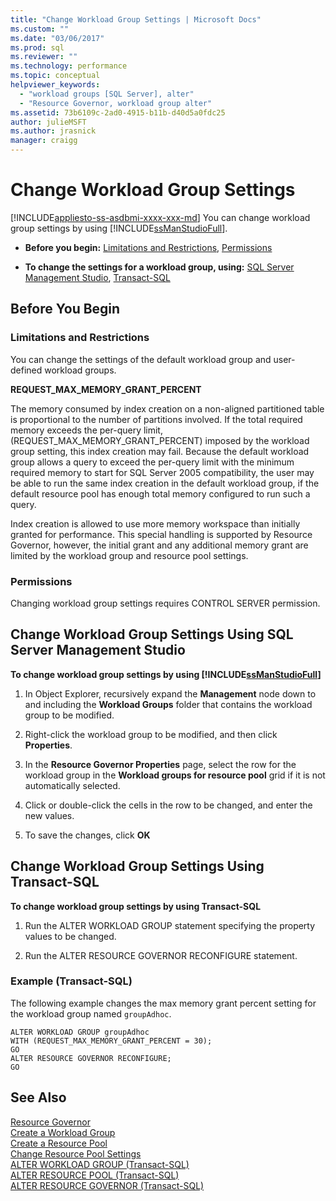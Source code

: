 ```yaml
---
title: "Change Workload Group Settings | Microsoft Docs"
ms.custom: ""
ms.date: "03/06/2017"
ms.prod: sql
ms.reviewer: ""
ms.technology: performance
ms.topic: conceptual
helpviewer_keywords: 
  - "workload groups [SQL Server], alter"
  - "Resource Governor, workload group alter"
ms.assetid: 73b6109c-2ad0-4915-b11b-d40d5a0fdc25
author: julieMSFT
ms.author: jrasnick
manager: craigg
---
```

# Change Workload Group Settings
[!INCLUDE[appliesto-ss-asdbmi-xxxx-xxx-md](../../includes/appliesto-ss-xxxx-xxxx-xxx-md.md)]
  You can change workload group settings by using [!INCLUDE[ssManStudioFull](../../includes/ssmanstudiofull-md.md)].  
  
-   **Before you begin:**  [Limitations and Restrictions](#LimitationsRestrictions), [Permissions](#Permissions)  
  
-   **To change the settings for a workload group, using:**  [SQL Server Management Studio](#ChgWGProp), [Transact-SQL](#ChgWGTSQL)  
  
## Before You Begin  
  
###  <a name="LimitationsRestrictions"></a> Limitations and Restrictions  
 You can change the settings of the default workload group and user-defined workload groups.  
  
 **REQUEST_MAX_MEMORY_GRANT_PERCENT**  
  
 The memory consumed by index creation on a non-aligned partitioned table is proportional to the number of partitions involved. If the total required memory exceeds the per-query limit, (REQUEST_MAX_MEMORY_GRANT_PERCENT) imposed by the workload group setting, this index creation may fail. Because the default workload group allows a query to exceed the per-query limit with the minimum required memory to start for SQL Server 2005 compatibility, the user may be able to run the same index creation in the default workload group, if the default resource pool has enough total memory configured to run such a query.  
  
 Index creation is allowed to use more memory workspace than initially granted for performance. This special handling is supported by Resource Governor, however, the initial grant and any additional memory grant are limited by the workload group and resource pool settings.  
  
###  <a name="Permissions"></a> Permissions  
 Changing workload group settings requires CONTROL SERVER permission.  
  
##  <a name="ChgWGProp"></a> Change Workload Group Settings Using SQL Server Management Studio  
 **To change workload group settings by using [!INCLUDE[ssManStudioFull](../../includes/ssmanstudiofull-md.md)]**  
  
1.  In Object Explorer, recursively expand the **Management** node down to and including the **Workload Groups** folder that contains the workload group to be modified.  
  
2.  Right-click the workload group to be modified, and then click **Properties**.  
  
3.  In the **Resource Governor Properties** page, select the row for the workload group in the **Workload groups for resource pool** grid if it is not automatically selected.  
  
4.  Click or double-click the cells in the row to be changed, and enter the new values.  
  
5.  To save the changes, click **OK**  
  
##  <a name="ChgWGTSQL"></a> Change Workload Group Settings Using Transact-SQL  
 **To change workload group settings by using Transact-SQL**  
  
1.  Run the ALTER WORKLOAD GROUP statement specifying the property values to be changed.  
  
2.  Run the ALTER RESOURCE GOVERNOR RECONFIGURE statement.  
  
### Example (Transact-SQL)  
 The following example changes the max memory grant percent setting for the workload group named `groupAdhoc`.  
  
```  
ALTER WORKLOAD GROUP groupAdhoc  
WITH (REQUEST_MAX_MEMORY_GRANT_PERCENT = 30);  
GO  
ALTER RESOURCE GOVERNOR RECONFIGURE;  
GO  
```  
  
## See Also  
 [Resource Governor](../../relational-databases/resource-governor/resource-governor.md)   
 [Create a Workload Group](../../relational-databases/resource-governor/create-a-workload-group.md)   
 [Create a Resource Pool](../../relational-databases/resource-governor/create-a-resource-pool.md)   
 [Change Resource Pool Settings](../../relational-databases/resource-governor/change-resource-pool-settings.md)   
 [ALTER WORKLOAD GROUP &#40;Transact-SQL&#41;](../../t-sql/statements/alter-workload-group-transact-sql.md)   
 [ALTER RESOURCE POOL &#40;Transact-SQL&#41;](../../t-sql/statements/alter-resource-pool-transact-sql.md)   
 [ALTER RESOURCE GOVERNOR &#40;Transact-SQL&#41;](../../t-sql/statements/alter-resource-governor-transact-sql.md)  
  
  
